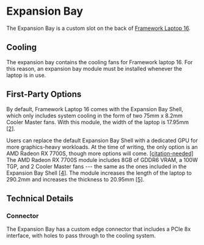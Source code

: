 # Expansion Bay

The Expansion Bay is a custom slot on the back of [Framework Laptop 16](/framework-laptop-16).

## Cooling
The expansion bay contains the cooling fans for Framework laptop 16. For this reason, an expansion bay module must be installed whenever the laptop is in use. 

## First-Party Options
By default, Framework Laptop 16 comes with the Expansion Bay Shell, which only includes system cooling in the form of two 75mm x 8.2mm Cooler Master fans. With this module, the width of the laptop is 17.95mm [[2]](https://frame.work/products/laptop16-diy-amd-7040?tab=specs).

Users can replace the default Expansion Bay Shell with a dedicated GPU for more graphics-heavy workloads. At the time of writing, the only option is an AMD Radeon RX 7700S, though more options will come. [[citation-needed]](/framewiki:citation-needed) The AMD Radeon RX 7700S module includes 8GB of GDDR6 VRAM, a 100W TGP, and 2 Cooler Master fans --- the same as the ones included in the Expansion Bay Shell [[4]](https://frame.work/products/laptop16-diy-amd-7040?tab=modules). The module increases the length of the laptop to 290.2mm and increases the thickness to 20.95mm [[5]](https://frame.work/products/laptop16-diy-amd-7040?tab=specs).

## Technical Details
### Connector
The Expansion Bay has a custom edge connector that includes a PCIe 8x interface, with holes to pass through to the cooling system.
